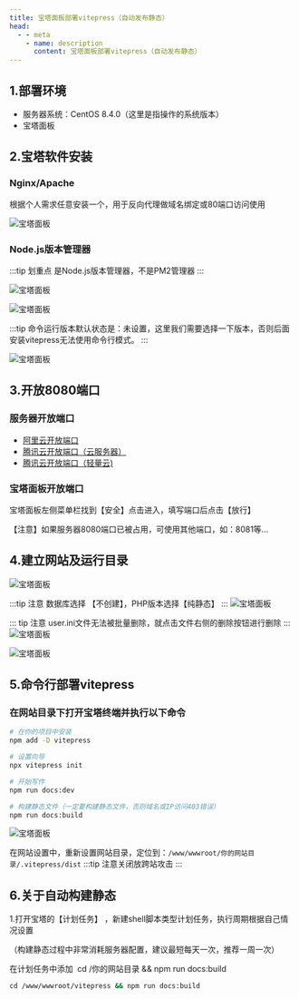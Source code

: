 ```yaml
---
title: 宝塔面板部署vitepress（自动发布静态）
head:
  - - meta
    - name: description
      content: 宝塔面板部署vitepress（自动发布静态）
---
```


## 1.部署环境

- 服务器系统：CentOS 8.4.0（这里是指操作的系统版本）
- 宝塔面板

## 2.宝塔软件安装

### Nginx/Apache

根据个人需求任意安装一个，用于反向代理做域名绑定或80端口访问使用

![宝塔面板](https://i.theojs.cn/docs/WX20240223-222305%402x.png 'Nginx/Apache')

### Node.js版本管理器

:::tip 划重点
是Node.js版本管理器，不是PM2管理器
:::

![宝塔面板](https://i.theojs.cn/docs/WX20240223-222617%402x.png 'Node.js版本管理器')

![宝塔面板](https://i.theojs.cn/docs/WX20240223-222723%402x.png '在Node.js版本管理器中安装Node版本版本')

:::tip
命令运行版本默认状态是：未设置，这里我们需要选择一下版本，否则后面安装vitepress无法使用命令行模式。
:::

![宝塔面板](https://i.theojs.cn/docs/WX20240223-222850%402x.png 'Node.js设置')

## 3.开放8080端口

### 服务器开放端口

- [阿里云开放端口](https://help.aliyun.com/document_detail/25475.html?spm=5176.2020520101securitygroupdetail.help.dexternal.63464df5MZ0qJz)
- [腾讯云开放端口（云服务器）](https://cloud.tencent.com/document/product/213/39740)
- [腾讯云开放端口（轻量云)](https://cloud.tencent.com/document/product/1207/59924)

### 宝塔面板开放端口

宝塔面板左侧菜单栏找到【安全】点击进入，填写端口后点击【放行】

【注意】如果服务器8080端口已被占用，可使用其他端口，如：8081等...

## 4.建立网站及运行目录

![宝塔面板](https://i.theojs.cn/docs/WX20240223-223335%402x.png '添加站点')

:::tip 注意
数据库选择 【不创建】，PHP版本选择【纯静态】
:::
![宝塔面板](https://i.theojs.cn/docs/WX20240223-223817%402x.png '添加站点配置')

::: tip 注意
user.ini文件无法被批量删除，就点击文件右侧的删除按钮进行删除
:::
![宝塔面板](https://i.theojs.cn/docs/WX20240223-223941%402x.png '删除网站目录下的默认文件')

![宝塔面板](https://i.theojs.cn/docs/WX20240223-224110%402x.png '申请SSL证书')

## 5.命令行部署vitepress

### 在网站目录下打开宝塔终端并执行以下命令

```sh
# 在你的项目中安装
npm add -D vitepress

# 设置向导
npx vitepress init

# 开始写作
npm run docs:dev

# 构建静态文件（一定要构建静态文件，否则域名或IP访问403错误）
npm run docs:build
```

![宝塔面板](https://i.theojs.cn/docs/WX20240223-224612%402x.png '设置完成后回到 【网站】，打开网站设置')

在网站设置中，重新设置网站目录，定位到：`/www/wwwroot/你的网站目录/.vitepress/dist`
:::tip
注意关闭放跨站攻击
:::

## 6.关于自动构建静态

1.打开宝塔的【计划任务】 ，新建shell脚本类型计划任务，执行周期根据自己情况设置

（构建静态过程中非常消耗服务器配置，建议最短每天一次，推荐一周一次）

在计划任务中添加  cd /你的网站目录 && npm run docs:build

```sh
cd /www/wwwroot/vitepress && npm run docs:build
```

